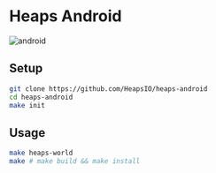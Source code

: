 # Heaps Android

![android](https://github.com/HeapsIO/heaps-android/workflows/android/badge.svg?branch=master)

## Setup

```sh
git clone https://github.com/HeapsIO/heaps-android
cd heaps-android
make init
```

## Usage

```sh
make heaps-world
make # make build && make install
```
